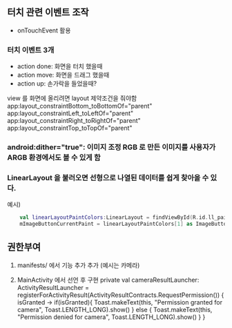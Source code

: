 ## 터치 관련 이벤트 조작
- onTouchEvent 활용
### 터치 이벤트 3개
- action done: 화면을 터치 했을때
- action move: 화면을 드래그 했을때
- action up: 손가락을 들었을때?

view 를 화면에 올리려면 layout 제약조건을 줘야함
app:layout_constraintBottom_toBottomOf="parent"
app:layout_constraintLeft_toLeftOf="parent"
app:layout_constraintRight_toRightOf="parent"
app:layout_constraintTop_toTopOf="parent"

### android:dither="true": 이미지 조정 RGB 로 만든 이미지를 사용자가 ARGB 환경에서도 볼 수 있게 함

### LinearLayout 을 불러오면 선형으로 나열된 데이터를 쉽게 찾아올 수 있다.
예시)
``` kotlin
    val linearLayoutPaintColors:LinearLayout = findViewById(R.id.ll_paint_colors)
    mImageButtonCurrentPaint = linearLayoutPaintColors[1] as ImageButton
```

## 권한부여
1. manifests/ 에서 기능 추가
    <uses-permission android:name="android.permission.CAMERA"/> 추가 (예시는 카메라)

2. MainActivity 에서 선언 후 구현
    private val cameraResultLauncher: ActivityResultLauncher<String> =
            registerForActivityResult(ActivityResultContracts.RequestPermission()) {
                isGranted ->
                if(isGranted){
                    Toast.makeText(this, "Permission granted for camera", Toast.LENGTH_LONG).show()
                } else {
                    Toast.makeText(this, "Permission denied for camera", Toast.LENGTH_LONG).show()
                }
            }

